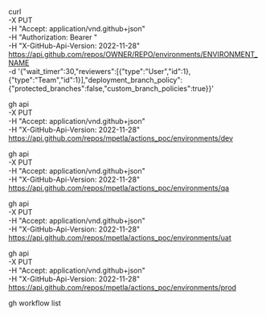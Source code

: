 curl \
  -X PUT \
  -H "Accept: application/vnd.github+json" \
  -H "Authorization: Bearer <YOUR-TOKEN>"\
  -H "X-GitHub-Api-Version: 2022-11-28" \
  https://api.github.com/repos/OWNER/REPO/environments/ENVIRONMENT_NAME \
  -d '{"wait_timer":30,"reviewers":[{"type":"User","id":1},{"type":"Team","id":1}],"deployment_branch_policy":{"protected_branches":false,"custom_branch_policies":true}}'


gh api \
-X PUT \
-H "Accept: application/vnd.github+json" \
-H "X-GitHub-Api-Version: 2022-11-28" \
https://api.github.com/repos/mpetla/actions_poc/environments/dev

gh api \
-X PUT \
-H "Accept: application/vnd.github+json" \
-H "X-GitHub-Api-Version: 2022-11-28" \
https://api.github.com/repos/mpetla/actions_poc/environments/qa

gh api \
-X PUT \
-H "Accept: application/vnd.github+json" \
-H "X-GitHub-Api-Version: 2022-11-28" \
https://api.github.com/repos/mpetla/actions_poc/environments/uat

gh api \
-X PUT \
-H "Accept: application/vnd.github+json" \
-H "X-GitHub-Api-Version: 2022-11-28" \
https://api.github.com/repos/mpetla/actions_poc/environments/prod


gh workflow list
